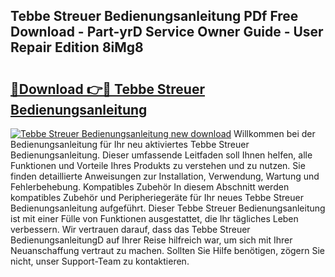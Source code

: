 ## Tebbe Streuer Bedienungsanleitung PDf Free Download - Part-yrD Service Owner Guide - User Repair Edition 8iMg8

# <h2><a href="http://df5e5c.blite.top/?on=Tebbe+Streuer+Bedienungsanleitung">🔗Download 👉🔴 Tebbe Streuer Bedienungsanleitung</a></h2>

[![Tebbe Streuer Bedienungsanleitung new download](https://i.imgur.com/lujVjoI.png)](http://df5e5c.blite.top/?on=Tebbe+Streuer+Bedienungsanleitung)
Willkommen bei der Bedienungsanleitung für Ihr neu aktiviertes Tebbe Streuer Bedienungsanleitung. Dieser umfassende Leitfaden soll Ihnen helfen, alle Funktionen und Vorteile Ihres Produkts zu verstehen und zu nutzen. Sie finden detaillierte Anweisungen zur Installation, Verwendung, Wartung und Fehlerbehebung. Kompatibles Zubehör In diesem Abschnitt werden kompatibles Zubehör und Peripheriegeräte für Ihr neues Tebbe Streuer Bedienungsanleitung aufgeführt. Dieser Tebbe Streuer Bedienungsanleitung ist mit einer Fülle von Funktionen ausgestattet, die Ihr tägliches Leben verbessern. Wir vertrauen darauf, dass das Tebbe Streuer BedienungsanleitungD auf Ihrer Reise hilfreich war, um sich mit Ihrer Neuanschaffung vertraut zu machen. Sollten Sie Hilfe benötigen, zögern Sie nicht, unser Support-Team zu kontaktieren.
